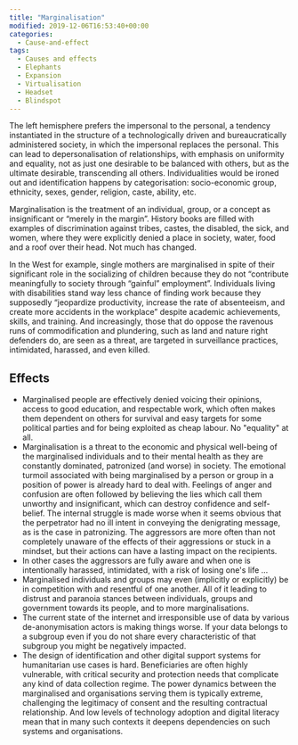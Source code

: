 ```yaml
---
title: "Marginalisation"
modified: 2019-12-06T16:53:40+00:00
categories:
  - Cause-and-effect
tags:
  - Causes and effects
  - Elephants
  - Expansion
  - Virtualisation
  - Headset
  - Blindspot
---
```


The left hemisphere prefers the impersonal to the personal, a tendency instantiated in the structure of a technologically driven and bureaucratically administered society, in which the impersonal replaces the personal. This can lead to depersonalisation of relationships, with emphasis on uniformity and equality, not as just one desirable to be balanced with others, but as the ultimate desirable, transcending all others. Individualities would be ironed out and identification happens by categorisation: socio-economic group, ethnicity, sexes, gender, religion, caste, ability, etc.

Marginalisation is the treatment of an individual, group, or a concept as insignificant or “merely in the margin”. History books are filled with examples of discrimination against tribes, castes, the disabled, the sick, and women, where they were explicitly denied a place in society, water, food and a roof over their head. Not much has changed.

In the West for example, single mothers are marginalised in spite of their significant role in the socializing of children because they do not “contribute meaningfully to society through “gainful” employment”. Individuals living with disabilities stand way less chance of finding work because they supposedly “jeopardize productivity, increase the rate of absenteeism, and create more accidents in the workplace” despite academic achievements, skills, and training. And increasingly, those that do oppose the ravenous runs of commodification and plundering, such as land and nature right defenders do, are seen as a threat, are targeted in surveillance practices, intimidated, harassed, and even killed.

## Effects

* Marginalised people are effectively denied voicing their opinions, access to good education, and respectable work, which often makes them dependent on others for survival and easy targets for some political parties and for being exploited as cheap labour. No "equality" at all.
* Marginalisation is a threat to the economic and physical well-being of the marginalised individuals and to their mental health as they are constantly dominated, patronized (and worse) in society. The emotional turmoil associated with being marginalised by a person or group in a position of power is already hard to deal with. Feelings of anger and confusion are often followed by believing the lies which call them unworthy and insignificant, which can destroy confidence and self-belief. The internal struggle is made worse when it seems obvious that the perpetrator had no ill intent in conveying the denigrating message, as is the case in patronizing. The aggressors are more often than not completely unaware of the effects of their aggressions or stuck in a mindset, but their actions can have a lasting impact on the recipients.
* In other cases the aggressors are fully aware and when one is intentionally harassed, intimidated, with a risk of losing one's life ...
* Marginalised individuals and groups may even (implicitly or explicitly) be in competition with and resentful of one another. All of it leading to distrust and paranoia stances between individuals, groups and government towards its people, and to more marginalisations.
* The current state of the internet and irresponsible use of data by various de-anonymisation actors is making things worse. If your data belongs to a subgroup even if you do not share every characteristic of that subgroup you might be negatively impacted.
* The design of identification and other digital support systems for humanitarian use cases is hard. Beneficiaries are often highly vulnerable, with critical security and protection needs that complicate any kind of data collection regime. The power dynamics between the marginalised and organisations serving them is typically extreme, challenging the legitimacy of consent and the resulting contractual relationship. And low levels of technology adoption and digital literacy mean that in many such contexts it deepens dependencies on such systems and organisations.


